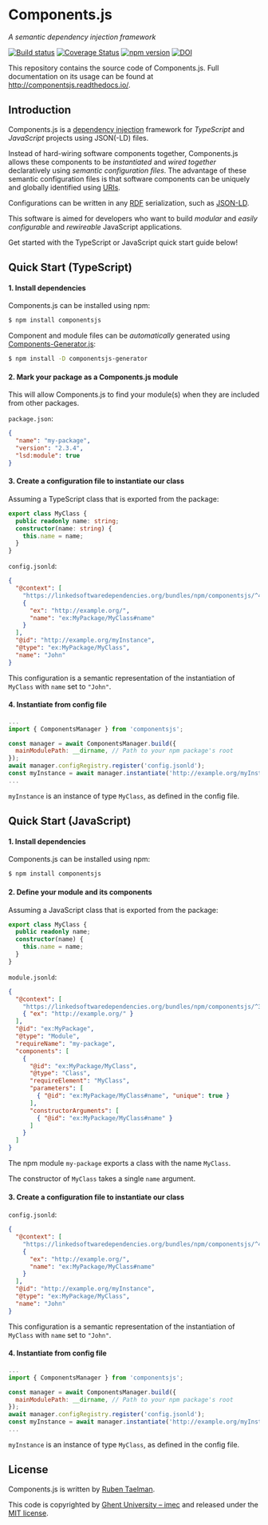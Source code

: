 # Components.js

_A semantic dependency injection framework_

[![Build status](https://github.com/LinkedSoftwareDependencies/Components.js/workflows/CI/badge.svg)](https://github.com/LinkedSoftwareDependencies/Components.js/actions?query=workflow%3ACI)
[![Coverage Status](https://coveralls.io/repos/github/LinkedSoftwareDependencies/Components.js/badge.svg)](https://coveralls.io/github/LinkedSoftwareDependencies/Components.js)
[![npm version](https://badge.fury.io/js/componentsjs.svg)](https://www.npmjs.com/package/componentsjs)
[![DOI](https://zenodo.org/badge/90724301.svg)](https://zenodo.org/badge/latestdoi/90724301)

This repository contains the source code of Components.js.
Full documentation on its usage can be found at http://componentsjs.readthedocs.io/.

## Introduction

Components.js is a [dependency injection] framework for _TypeScript_ and _JavaScript_ projects using JSON(-LD) files.

Instead of hard-wiring software components together, Components.js allows these components to be _instantiated_ and _wired together_ declaratively using _semantic configuration files_.
The advantage of these semantic configuration files is that software components can be uniquely and globally identified using [URIs].

Configurations can be written in any [RDF] serialization, such as [JSON-LD].

This software is aimed for developers who want to build _modular_ and _easily configurable_ and _rewireable_ JavaScript applications.

Get started with the TypeScript or JavaScript quick start guide below!

## Quick Start (TypeScript)

#### 1. Install dependencies

Components.js can be installed using npm:
```bash
$ npm install componentsjs
```

Component and module files can be _automatically_ generated using [Components-Generator.js](https://github.com/LinkedSoftwareDependencies/Components-Generator.js):
```bash
$ npm install -D componentsjs-generator
```

#### 2. Mark your package as a Components.js module

This will allow Components.js to find your module(s) when they are included from other packages.

`package.json`:
```json
{
  "name": "my-package",
  "version": "2.3.4",
  "lsd:module": true
}
```

#### 3. Create a configuration file to instantiate our class

Assuming a TypeScript class that is exported from the package:
```typescript
export class MyClass {
  public readonly name: string;
  constructor(name: string) {
    this.name = name;  
  }
}
```

`config.jsonld`:
```json
{
  "@context": [
    "https://linkedsoftwaredependencies.org/bundles/npm/componentsjs/^4.0.0/components/context.jsonld",
    {
      "ex": "http://example.org/",
      "name": "ex:MyPackage/MyClass#name"
    }
  ],
  "@id": "http://example.org/myInstance",
  "@type": "ex:MyPackage/MyClass",
  "name": "John"
}
```

This configuration is a semantic representation of the instantiation of `MyClass` with `name` set to `"John"`.

#### 4. Instantiate from config file

```javascript
...
import { ComponentsManager } from 'componentsjs';

const manager = await ComponentsManager.build({
  mainModulePath: __dirname, // Path to your npm package's root
});
await manager.configRegistry.register('config.jsonld');
const myInstance = await manager.instantiate('http://example.org/myInstance');
...
```

`myInstance` is an instance of type `MyClass`, as defined in the config file.

## Quick Start (JavaScript)

#### 1. Install dependencies

Components.js can be installed using npm:
```bash
$ npm install componentsjs
```

#### 2. Define your module and its components

Assuming a JavaScript class that is exported from the package:
```typescript
export class MyClass {
  public readonly name;
  constructor(name) {
    this.name = name;  
  }
}
```

`module.jsonld`:
```json
{
  "@context": [
    "https://linkedsoftwaredependencies.org/bundles/npm/componentsjs/^3.0.0/components/context.jsonld",
    { "ex": "http://example.org/" }
  ],
  "@id": "ex:MyPackage",
  "@type": "Module",
  "requireName": "my-package",
  "components": [
    {
      "@id": "ex:MyPackage/MyClass",
      "@type": "Class",
      "requireElement": "MyClass",
      "parameters": [
        { "@id": "ex:MyPackage/MyClass#name", "unique": true }
      ],
      "constructorArguments": [
        { "@id": "ex:MyPackage/MyClass#name" }
      ]
    }
  ]
}
```

The npm module `my-package` exports a class with the name `MyClass`.

The constructor of `MyClass` takes a single `name` argument.

#### 3. Create a configuration file to instantiate our class

`config.jsonld`:
```json
{
  "@context": [
    "https://linkedsoftwaredependencies.org/bundles/npm/componentsjs/^4.0.0/components/context.jsonld",
    {
      "ex": "http://example.org/",
      "name": "ex:MyPackage/MyClass#name"
    }
  ],
  "@id": "http://example.org/myInstance",
  "@type": "ex:MyPackage/MyClass",
  "name": "John"
}
```

This configuration is a semantic representation of the instantiation of `MyClass` with `name` set to `"John"`.

#### 4. Instantiate from config file

```javascript
...
import { ComponentsManager } from 'componentsjs';

const manager = await ComponentsManager.build({
  mainModulePath: __dirname, // Path to your npm package's root
});
await manager.configRegistry.register('config.jsonld');
const myInstance = await manager.instantiate('http://example.org/myInstance');
...
```

`myInstance` is an instance of type `MyClass`, as defined in the config file.

[Components.js]: https://github.com/LinkedSoftwareDependencies/Components.js
[GitHub]: https://github.com/LinkedSoftwareDependencies/Documentation-Components.js
[dependency injection]: https://martinfowler.com/articles/injection.html
[Node.js]: https://nodejs.org/en/
[URIs]: https://www.w3.org/wiki/URI
[RDF]: https://www.w3.org/RDF/
[JSON-LD]: https://json-ld.org/

## License
Components.js is written by [Ruben Taelman](http://www.rubensworks.net/).

This code is copyrighted by [Ghent University – imec](http://idlab.ugent.be/)
and released under the [MIT license](http://opensource.org/licenses/MIT).
